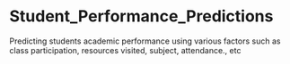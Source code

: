 # Student_Performance_Predictions
Predicting students academic performance using various factors such as class participation, resources visited, subject, attendance., etc
